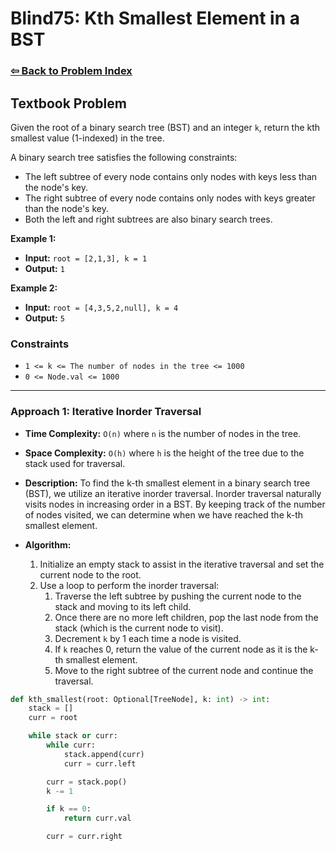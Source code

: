 # Blind75: Kth Smallest Element in a BST

### [⇦ Back to Problem Index](../../index.md)

## Textbook Problem

Given the root of a binary search tree (BST) and an integer `k`, return the kth smallest value (1-indexed) in the tree.

A binary search tree satisfies the following constraints:

- The left subtree of every node contains only nodes with keys less than the node's key.
- The right subtree of every node contains only nodes with keys greater than the node's key.
- Both the left and right subtrees are also binary search trees.

**Example 1:**

- **Input:** `root = [2,1,3], k = 1`
- **Output:** `1`

**Example 2:**

- **Input:** `root = [4,3,5,2,null], k = 4`
- **Output:** `5`

### Constraints

- `1 <= k <= The number of nodes in the tree <= 1000`
- `0 <= Node.val <= 1000`

---

### Approach 1: Iterative Inorder Traversal

- **Time Complexity:** `O(n)` where `n` is the number of nodes in the tree.
- **Space Complexity:** `O(h)` where `h` is the height of the tree due to the stack used for traversal.
- **Description:** To find the k-th smallest element in a binary search tree (BST), we utilize an iterative inorder traversal. Inorder traversal naturally visits nodes in increasing order in a BST. By keeping track of the number of nodes visited, we can determine when we have reached the k-th smallest element.

- **Algorithm:**
  1.  Initialize an empty stack to assist in the iterative traversal and set the current node to the root.
  2.  Use a loop to perform the inorder traversal:
      1. Traverse the left subtree by pushing the current node to the stack and moving to its left child.
      2. Once there are no more left children, pop the last node from the stack (which is the current node to visit).
      3. Decrement `k` by 1 each time a node is visited.
      4. If `k` reaches 0, return the value of the current node as it is the k-th smallest element.
      5. Move to the right subtree of the current node and continue the traversal.

```python
def kth_smallest(root: Optional[TreeNode], k: int) -> int:
	stack = []
	curr = root

	while stack or curr:
		while curr:
			stack.append(curr)
			curr = curr.left

		curr = stack.pop()
		k -= 1

		if k == 0:
			return curr.val

		curr = curr.right
```
